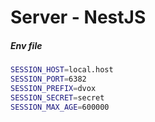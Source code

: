 # Server - NestJS

##### Env file

```bash
SESSION_HOST=local.host
SESSION_PORT=6382
SESSION_PREFIX=dvox
SESSION_SECRET=secret
SESSION_MAX_AGE=600000
```
